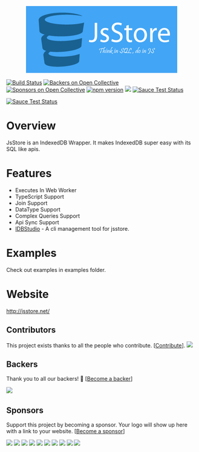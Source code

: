 <p align="center"> 
<img src="logos/JsStore_400_177.png">
</p>

[![Build Status](https://travis-ci.org/ujjwalguptaofficial/JsStore.svg?branch=master)](https://travis-ci.org/ujjwalguptaofficial/JsStore)
[![Backers on Open Collective](https://opencollective.com/JsStore/backers/badge.svg)](#backers) [![Sponsors on Open Collective](https://opencollective.com/JsStore/sponsors/badge.svg)](#sponsors) [![npm version](https://badge.fury.io/js/jsstore.svg)](https://badge.fury.io/js/jsstore)
[![](https://data.jsdelivr.com/v1/package/npm/jsstore/badge)](https://www.jsdelivr.com/package/npm/jsstore)
[![Sauce Test Status](https://saucelabs.com/buildstatus/ujjwalgupta)](https://saucelabs.com/u/ujjwalgupta)

[![Sauce Test Status](https://saucelabs.com/browser-matrix/ujjwalgupta.svg)](https://saucelabs.com/u/ujjwalgupta)

# Overview

JsStore is an IndexedDB Wrapper. It makes IndexedDB super easy with its SQL like apis.

# Features 

* Executes In Web Worker
* TypeScript Support
* Join Support
* DataType Support
* Complex Queries Support
* Api Sync Support
* [IDBStudio](https://github.com/ujjwalguptaofficial/idbstudio) - A cli management tool for jsstore.

# Examples

Check out examples in examples folder.

# Website

http://jsstore.net/

## Contributors

This project exists thanks to all the people who contribute. [[Contribute](CONTRIBUTING.md)].
<a href="graphs/contributors"><img src="https://opencollective.com/JsStore/contributors.svg?width=890&button=false" /></a>


## Backers

Thank you to all our backers! 🙏 [[Become a backer](https://opencollective.com/JsStore#backer)]

<a href="https://opencollective.com/JsStore#backers" target="_blank"><img src="https://opencollective.com/JsStore/backers.svg?width=890"></a>


## Sponsors

Support this project by becoming a sponsor. Your logo will show up here with a link to your website. [[Become a sponsor](https://opencollective.com/JsStore#sponsor)]

<a href="https://opencollective.com/JsStore/sponsor/0/website" target="_blank"><img src="https://opencollective.com/JsStore/sponsor/0/avatar.svg"></a>
<a href="https://opencollective.com/JsStore/sponsor/1/website" target="_blank"><img src="https://opencollective.com/JsStore/sponsor/1/avatar.svg"></a>
<a href="https://opencollective.com/JsStore/sponsor/2/website" target="_blank"><img src="https://opencollective.com/JsStore/sponsor/2/avatar.svg"></a>
<a href="https://opencollective.com/JsStore/sponsor/3/website" target="_blank"><img src="https://opencollective.com/JsStore/sponsor/3/avatar.svg"></a>
<a href="https://opencollective.com/JsStore/sponsor/4/website" target="_blank"><img src="https://opencollective.com/JsStore/sponsor/4/avatar.svg"></a>
<a href="https://opencollective.com/JsStore/sponsor/5/website" target="_blank"><img src="https://opencollective.com/JsStore/sponsor/5/avatar.svg"></a>
<a href="https://opencollective.com/JsStore/sponsor/6/website" target="_blank"><img src="https://opencollective.com/JsStore/sponsor/6/avatar.svg"></a>
<a href="https://opencollective.com/JsStore/sponsor/7/website" target="_blank"><img src="https://opencollective.com/JsStore/sponsor/7/avatar.svg"></a>
<a href="https://opencollective.com/JsStore/sponsor/8/website" target="_blank"><img src="https://opencollective.com/JsStore/sponsor/8/avatar.svg"></a>
<a href="https://opencollective.com/JsStore/sponsor/9/website" target="_blank"><img src="https://opencollective.com/JsStore/sponsor/9/avatar.svg"></a>



